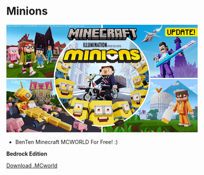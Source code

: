 # Minions 
![picture](icon.jpg)
* BenTen Minecraft MCWORLD For Free! :)

**Bedrock Edition**

 [Download .MCworld](https://www.mediafire.com/file/by0y2ny43bz8nry/world-minions.mcworld/file)
